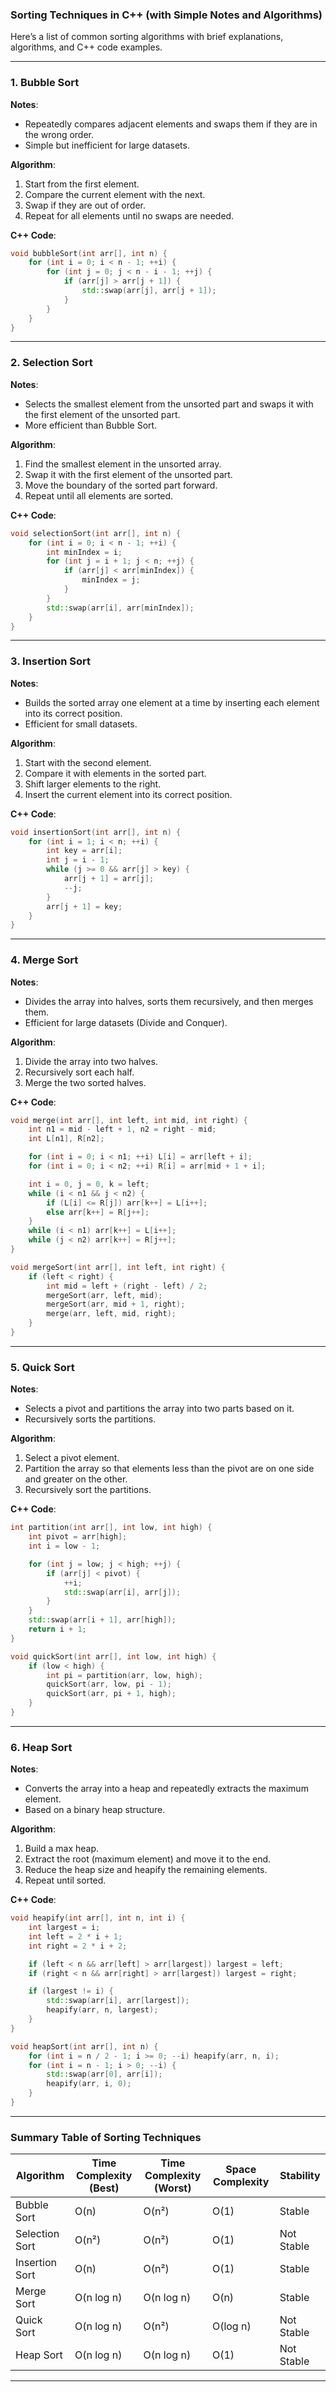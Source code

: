 ### Sorting Techniques in C++ (with Simple Notes and Algorithms)

Here’s a list of common sorting algorithms with brief explanations, algorithms, and C++ code examples.

---

### 1. **Bubble Sort**
**Notes**:
- Repeatedly compares adjacent elements and swaps them if they are in the wrong order.
- Simple but inefficient for large datasets.

**Algorithm**:
1. Start from the first element.
2. Compare the current element with the next.
3. Swap if they are out of order.
4. Repeat for all elements until no swaps are needed.

**C++ Code**:
```cpp
void bubbleSort(int arr[], int n) {
    for (int i = 0; i < n - 1; ++i) {
        for (int j = 0; j < n - i - 1; ++j) {
            if (arr[j] > arr[j + 1]) {
                std::swap(arr[j], arr[j + 1]);
            }
        }
    }
}
```

---

### 2. **Selection Sort**
**Notes**:
- Selects the smallest element from the unsorted part and swaps it with the first element of the unsorted part.
- More efficient than Bubble Sort.

**Algorithm**:
1. Find the smallest element in the unsorted array.
2. Swap it with the first element of the unsorted part.
3. Move the boundary of the sorted part forward.
4. Repeat until all elements are sorted.

**C++ Code**:
```cpp
void selectionSort(int arr[], int n) {
    for (int i = 0; i < n - 1; ++i) {
        int minIndex = i;
        for (int j = i + 1; j < n; ++j) {
            if (arr[j] < arr[minIndex]) {
                minIndex = j;
            }
        }
        std::swap(arr[i], arr[minIndex]);
    }
}
```

---

### 3. **Insertion Sort**
**Notes**:
- Builds the sorted array one element at a time by inserting each element into its correct position.
- Efficient for small datasets.

**Algorithm**:
1. Start with the second element.
2. Compare it with elements in the sorted part.
3. Shift larger elements to the right.
4. Insert the current element into its correct position.

**C++ Code**:
```cpp
void insertionSort(int arr[], int n) {
    for (int i = 1; i < n; ++i) {
        int key = arr[i];
        int j = i - 1;
        while (j >= 0 && arr[j] > key) {
            arr[j + 1] = arr[j];
            --j;
        }
        arr[j + 1] = key;
    }
}
```

---

### 4. **Merge Sort**
**Notes**:
- Divides the array into halves, sorts them recursively, and then merges them.
- Efficient for large datasets (Divide and Conquer).

**Algorithm**:
1. Divide the array into two halves.
2. Recursively sort each half.
3. Merge the two sorted halves.

**C++ Code**:
```cpp
void merge(int arr[], int left, int mid, int right) {
    int n1 = mid - left + 1, n2 = right - mid;
    int L[n1], R[n2];

    for (int i = 0; i < n1; ++i) L[i] = arr[left + i];
    for (int i = 0; i < n2; ++i) R[i] = arr[mid + 1 + i];

    int i = 0, j = 0, k = left;
    while (i < n1 && j < n2) {
        if (L[i] <= R[j]) arr[k++] = L[i++];
        else arr[k++] = R[j++];
    }
    while (i < n1) arr[k++] = L[i++];
    while (j < n2) arr[k++] = R[j++];
}

void mergeSort(int arr[], int left, int right) {
    if (left < right) {
        int mid = left + (right - left) / 2;
        mergeSort(arr, left, mid);
        mergeSort(arr, mid + 1, right);
        merge(arr, left, mid, right);
    }
}
```

---

### 5. **Quick Sort**
**Notes**:
- Selects a pivot and partitions the array into two parts based on it.
- Recursively sorts the partitions.

**Algorithm**:
1. Select a pivot element.
2. Partition the array so that elements less than the pivot are on one side and greater on the other.
3. Recursively sort the partitions.

**C++ Code**:
```cpp
int partition(int arr[], int low, int high) {
    int pivot = arr[high];
    int i = low - 1;

    for (int j = low; j < high; ++j) {
        if (arr[j] < pivot) {
            ++i;
            std::swap(arr[i], arr[j]);
        }
    }
    std::swap(arr[i + 1], arr[high]);
    return i + 1;
}

void quickSort(int arr[], int low, int high) {
    if (low < high) {
        int pi = partition(arr, low, high);
        quickSort(arr, low, pi - 1);
        quickSort(arr, pi + 1, high);
    }
}
```

---

### 6. **Heap Sort**
**Notes**:
- Converts the array into a heap and repeatedly extracts the maximum element.
- Based on a binary heap structure.

**Algorithm**:
1. Build a max heap.
2. Extract the root (maximum element) and move it to the end.
3. Reduce the heap size and heapify the remaining elements.
4. Repeat until sorted.

**C++ Code**:
```cpp
void heapify(int arr[], int n, int i) {
    int largest = i;
    int left = 2 * i + 1;
    int right = 2 * i + 2;

    if (left < n && arr[left] > arr[largest]) largest = left;
    if (right < n && arr[right] > arr[largest]) largest = right;

    if (largest != i) {
        std::swap(arr[i], arr[largest]);
        heapify(arr, n, largest);
    }
}

void heapSort(int arr[], int n) {
    for (int i = n / 2 - 1; i >= 0; --i) heapify(arr, n, i);
    for (int i = n - 1; i > 0; --i) {
        std::swap(arr[0], arr[i]);
        heapify(arr, i, 0);
    }
}
```

---

### Summary Table of Sorting Techniques

| Algorithm      | Time Complexity (Best) | Time Complexity (Worst) | Space Complexity | Stability |
|----------------|-------------------------|--------------------------|-------------------|-----------|
| Bubble Sort    | O(n)                   | O(n²)                   | O(1)             | Stable    |
| Selection Sort | O(n²)                  | O(n²)                   | O(1)             | Not Stable|
| Insertion Sort | O(n)                   | O(n²)                   | O(1)             | Stable    |
| Merge Sort     | O(n log n)             | O(n log n)              | O(n)             | Stable    |
| Quick Sort     | O(n log n)             | O(n²)                   | O(log n)         | Not Stable|
| Heap Sort      | O(n log n)             | O(n log n)              | O(1)             | Not Stable|

---
